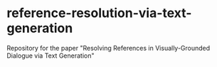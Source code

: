 # reference-resolution-via-text-generation
Repository for the paper "Resolving References in Visually-Grounded Dialogue via Text Generation"
